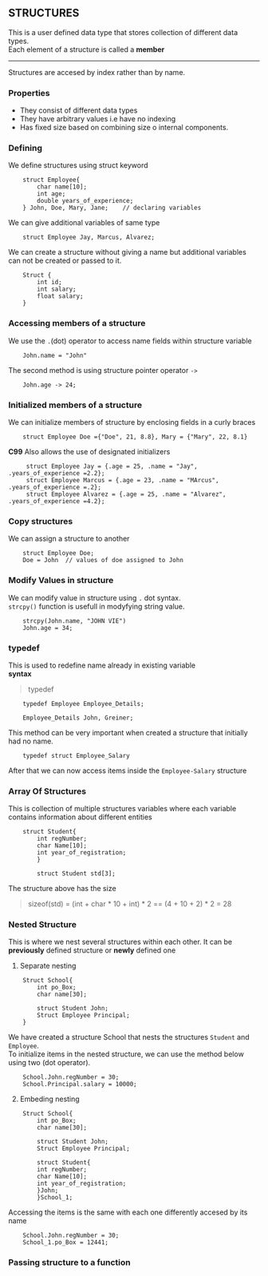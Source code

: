 ## STRUCTURES
This is a user defined data type that stores  collection of different data types. <br/>
Each element of a structure is called a __member__
***
Structures are accesed by index rather than by name. 
### Properties
-   They consist of different data types
-   They have arbitrary values i.e have no indexing
-   Has fixed size based on combining size o internal components.

### Defining
We define structures using struct keyword
```
    struct Employee{
        char name[10];
        int age;
        double years_of_experience;
    } John, Doe, Mary, Jane;    // declaring variables
```
We can give additional variables of same type
```
    struct Employee Jay, Marcus, Alvarez;
```
We can create a structure without giving a name but additional variables can not be created
or passed to it. <br/>
```
    Struct {
        int id;
        int salary;
        float salary;
    }
```

### Accessing members of a structure
We use the `.`(dot) operator to access name fields within structure variable <br/>
```
    John.name = "John"
```
The second method is using structure pointer operator `->`
```
    John.age -> 24;
```

### Initialized members of a structure
We can initialize members of structure by enclosing fields in a curly braces<br/>
```
    struct Employee Doe ={"Doe", 21, 8.8}, Mary = {"Mary", 22, 8.1}
```
__C99__ Also allows the use of designated  initializers
```
     struct Employee Jay = {.age = 25, .name = "Jay", .years_of_experience =2.2};
     struct Employee Marcus = {.age = 23, .name = "MArcus", .years_of_experience =.2};
     struct Employee Alvarez = {.age = 25, .name = "Alvarez", .years_of_experience =4.2};
```

### Copy structures
We can assign a structure to another
```
    struct Employee Doe;
    Doe = John  // values of doe assigned to John
```

### Modify Values in structure
We can modify value in structure using  `.` dot syntax. <br/>
`strcpy()` function is usefull in  modyfying string value.
```
    strcpy(John.name, "JOHN VIE")
    John.age = 34;
```

### typedef
This is used to redefine name already in existing variable <br/>
__syntax__
> typedef <existing name> <alias name>

```
    typedef Employee Employee_Details;

    Employee_Details John, Greiner;
```
This method can be very important when created a structure that initially had no name.
```
    typedef struct Employee_Salary
```
After that we can now access items inside the `Employee-Salary` structure

### Array Of Structures
This is collection of multiple structures variables where each variable contains
information about different entities <br/>
```
    struct Student{
        int regNumber;
        char Name[10];
        int year_of_registration;
        }

        struct Student std[3];
```
The structure above has the size
>  sizeof(std) = (int + char * 10 + int)  * 2 ==
(4 + 10 + 2) * 2 = 28


### Nested Structure
This is where we nest several structures within each other. It can be __previously__ defined structure or __newly__ defined one
1. Separate nesting
```
    Struct School{
        int po_Box;
        char name[30];

        struct Student John;
        Struct Employee Principal;
    }
```
We have created  a structure School that nests the structures `Student` and `Employee`. <br/>
To initialize items in the nested structure, we can use the method below using two (dot operator).
```
    School.John.regNumber = 30;
    School.Principal.salary = 10000;
```
2. Embeding nesting
```
    Struct School{
        int po_Box;
        char name[30];

        struct Student John;
        Struct Employee Principal;

        struct Student{
        int regNumber;
        char Name[10];
        int year_of_registration;
        }John;
        }School_1;
```
Accessing the items is the same with each one differently accesed by its name
```
    School.John.regNumber = 30;
    School_1.po_Box = 12441;
```

### Passing structure to a function
